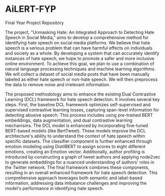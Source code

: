 # AiLERT-FYP
Final Year Project Repository

The project, "Unmasking Hate: An Integrated Approach to Detecting Hate Speech in Social Media," aims to develop a comprehensive method for identifying hate speech on social media platforms. We believe that hate speech is a serious problem that can have harmful effects on individuals and society as a whole. By developing a system that can accurately identify instances of hate speech, we hope to promote a safer and more inclusive online environment. To achieve this goal, we plan to use a combination of natural language processing techniques and machine learning algorithms. We will collect a dataset of social media posts that have been manually labeled as either hate speech or non-hate speech. We will then preprocess the data to remove noise and irrelevant information.

The proposed methodology aims to enhance the existing Dual Contrastive Learning (DCL) framework for hate speech detection. It involves several key steps. First, the baseline DCL framework optimizes self-supervised and supervised contrastive learning losses, capturing span-level information for detecting abusive speech. This process includes using pre-trained BERT embeddings, data augmentation, and dual contrastive learning mechanisms. The DCL model is enhanced by incorporating fine-tuned BERT-based models (like BertTweet). These models improve the DCL architecture's ability to understand the context of hate speech within specific datasets. The classifier component is further enhanced through emotion modeling using DistilBERT to assign scores to eight different emotions, creating an Emotion vector. Additionally, author profiling is introduced by constructing a graph of tweet authors and applying node2vec to generate embeddings for a nuanced understanding of authors' roles in the Twitter network. The final framework combines these components, resulting in an overall enhanced framework for hate speech detection. This comprehensive approach leverages both semantic and label-based information, addressing data imbalance challenges and improving the model's performance in identifying hate speech.
